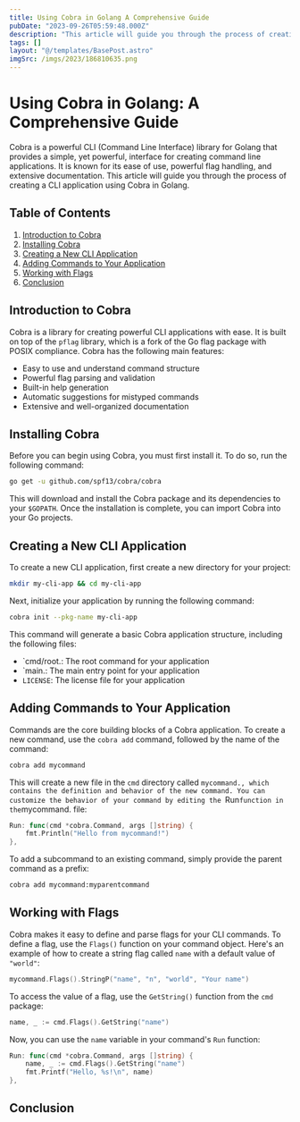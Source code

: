 ```yaml
---
title: Using Cobra in Golang A Comprehensive Guide
pubDate: "2023-09-26T05:59:48.000Z"
description: "This article will guide you through the process of creating a CLI application using Cobra in Golang."
tags: []
layout: "@/templates/BasePost.astro"
imgSrc: /imgs/2023/186810635.png
---
```

# Using Cobra in Golang: A Comprehensive Guide

Cobra is a powerful CLI (Command Line Interface) library for Golang that provides a simple, yet powerful, interface for creating command line applications. It is known for its ease of use, powerful flag handling, and extensive documentation. This article will guide you through the process of creating a CLI application using Cobra in Golang.

## Table of Contents

1. [Introduction to Cobra](#introduction-to-cobra)
2. [Installing Cobra](#installing-cobra)
3. [Creating a New CLI Application](#creating-a-new-cli-application)
4. [Adding Commands to Your Application](#adding-commands-to-your-application)
5. [Working with Flags](#working-with-flags)
6. [Conclusion](#conclusion)

## Introduction to Cobra

Cobra is a library for creating powerful CLI applications with ease. It is built on top of the `pflag` library, which is a fork of the Go flag package with POSIX compliance. Cobra has the following main features:

- Easy to use and understand command structure
- Powerful flag parsing and validation
- Built-in help generation
- Automatic suggestions for mistyped commands
- Extensive and well-organized documentation

## Installing Cobra

Before you can begin using Cobra, you must first install it. To do so, run the following command:

```bash
go get -u github.com/spf13/cobra/cobra
```

This will download and install the Cobra package and its dependencies to your `$GOPATH`. Once the installation is complete, you can import Cobra into your Go projects.

## Creating a New CLI Application

To create a new CLI application, first create a new directory for your project:

```bash
mkdir my-cli-app && cd my-cli-app
```

Next, initialize your application by running the following command:

```bash
cobra init --pkg-name my-cli-app
```

This command will generate a basic Cobra application structure, including the following files:

- `cmd/root.: The root command for your application
- `main.: The main entry point for your application
- `LICENSE`: The license file for your application

## Adding Commands to Your Application

Commands are the core building blocks of a Cobra application. To create a new command, use the `cobra add` command, followed by the name of the command:

```bash
cobra add mycommand
```

This will create a new file in the `cmd` directory called `mycommand., which contains the definition and behavior of the new command. You can customize the behavior of your command by editing the `Run` function in the `mycommand. file:

```go
Run: func(cmd *cobra.Command, args []string) {
    fmt.Println("Hello from mycommand!")
},
```

To add a subcommand to an existing command, simply provide the parent command as a prefix:

```bash
cobra add mycommand:myparentcommand
```

## Working with Flags

Cobra makes it easy to define and parse flags for your CLI commands. To define a flag, use the `Flags()` function on your command object. Here's an example of how to create a string flag called `name` with a default value of `"world"`:

```go
mycommand.Flags().StringP("name", "n", "world", "Your name")
```

To access the value of a flag, use the `GetString()` function from the `cmd` package:

```go
name, _ := cmd.Flags().GetString("name")
```

Now, you can use the `name` variable in your command's `Run` function:

```go
Run: func(cmd *cobra.Command, args []string) {
    name, _ := cmd.Flags().GetString("name")
    fmt.Printf("Hello, %s!\n", name)
},
```

## Conclusion

